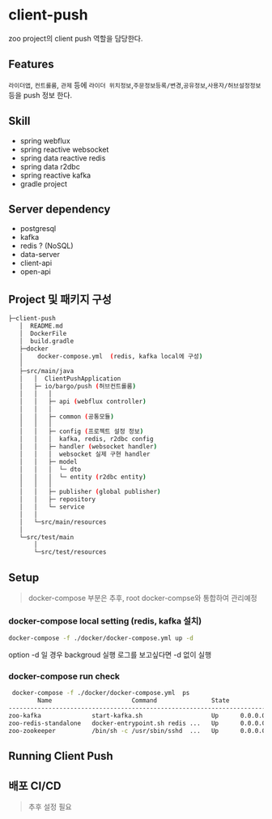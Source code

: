 # client-push
zoo project의 client push 역할을 담당한다.

## Features
`라이더앱`, `컨트롤룸`, `관제` 등에 `라이더 위치정보`,`주문정보등록/변경`,`공유정보`,`사용자/허브설정정보` 등을 push 정보 한다. 

## Skill
* spring webflux
* spring reactive websocket 
* spring data reactive redis
* spring data r2dbc
* spring reactive kafka
* gradle project

## Server dependency
* postgresql
* kafka
* redis ? (NoSQL)
* data-server
* client-api
* open-api

## Project 및 패키지  구성

```sh
├─client-push
   │  README.md
   │  DockerFile
   │  build.gradle
   ├─docker
   │    docker-compose.yml  (redis, kafka local에 구성)
   │
   ├─src/main/java
   │   │  ClientPushApplication
   │   ├─ io/bargo/push (허브컨트롤룸)
   │   │   │
   │   │   ├─ api (webflux controller)
   │   │   │  
   │   │   ├─ common (공통모듈)
   │   │   │
   │   │   ├─ config (프로젝트 설정 정보)
   │   │   │  kafka, redis, r2dbc config
   │   │   ├─ handler (websocket handler)
   │   │   │  websocket 실제 구현 handler
   │   │   ├─ model 
   │   │   │  └─ dto
   │   │   │  └─ entity (r2dbc entity)
   │   │   │
   │   │   ├─ publisher (global publisher)
   │   │   ├─ repository
   │   │   └─ service
   │   │    
   │   └─src/main/resources  
   │
   └─src/test/main       
       │    
       └─src/test/resources  
```

## Setup

> docker-compose 부분은 추후, root docker-compse와 통합하여 관리예정 

### docker-compose local setting (redis, kafka 설치)
```bash
docker-compose -f ./docker/docker-compose.yml up -d
``` 
option -d 일 경우 backgroud 실행 로그를 보고싶다면 -d 없이 실행

### docker-compose run check
```bash
 docker-compose -f ./docker/docker-compose.yml  ps
        Name                      Command               State                         Ports                       
------------------------------------------------------------------------------------------------------------------
zoo-kafka              start-kafka.sh                   Up      0.0.0.0:9092->9092/tcp                            
zoo-redis-standalone   docker-entrypoint.sh redis ...   Up      0.0.0.0:6001->6001/tcp, 6379/tcp                  
zoo-zookeeper          /bin/sh -c /usr/sbin/sshd  ...   Up      0.0.0.0:2181->2181/tcp, 22/tcp, 2888/tcp, 3888/tcp

```

## Running Client Push


## 배포 CI/CD

> 추후 설정 필요


